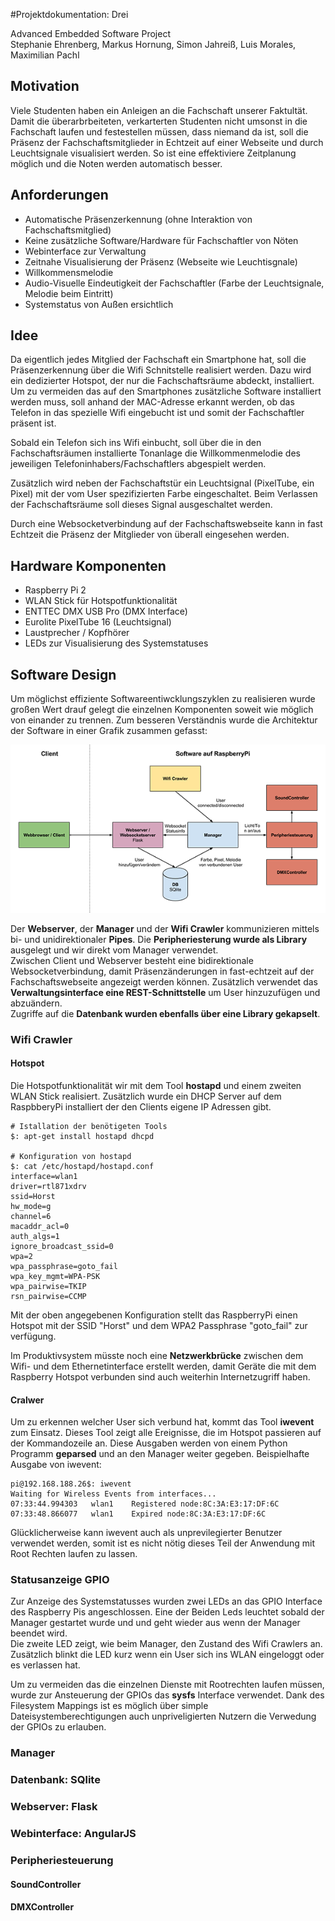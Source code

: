 #Projektdokumentation: Drei

Advanced Embedded Software Project    
Stephanie Ehrenberg, Markus Hornung, Simon Jahreiß, Luis Morales, Maximilian Pachl


## Motivation

Viele Studenten haben ein Anleigen an die Fachschaft unserer Faktultät. Damit die überarbrbeiteten, verkarterten Studenten nicht umsonst in die Fachschaft laufen und festestellen müssen, dass niemand da ist, soll die Präsenz der Fachschaftsmitglieder in Echtzeit auf einer Webseite und durch Leuchtsignale visualisiert werden. So ist eine effektiviere Zeitplanung möglich und die Noten werden automatisch besser.


## Anforderungen

* Automatische Präsenzerkennung (ohne Interaktion von Fachschaftsmitglied)
* Keine zusätzliche Software/Hardware für Fachschaftler von Nöten
* Webinterface zur Verwaltung
* Zeitnahe Visualisierung der Präsenz (Webseite wie Leuchtisgnale)
* Willkommensmelodie
* Audio-Visuelle Eindeutigkeit der Fachschaftler (Farbe der Leuchtsignale, Melodie beim Eintritt)
* Systemstatus von Außen ersichtlich


## Idee

Da eigentlich jedes Mitglied der Fachschaft ein Smartphone hat, soll die Präsenzerkennung über die Wifi Schnitstelle realisiert werden. Dazu wird ein dedizierter Hotspot, der nur die Fachschaftsräume abdeckt, installiert. Um zu vermeiden das auf den Smartphones zusätzliche Software installiert werden muss, soll anhand der MAC-Adresse erkannt werden, ob das Telefon in das spezielle Wifi eingebucht ist und somit der Fachschaftler präsent ist.

Sobald ein Telefon sich ins Wifi einbucht, soll über die in den Fachschaftsräumen installierte Tonanlage die Willkommenmelodie des jeweiligen Telefoninhabers/Fachschaftlers abgespielt werden.

Zusätzlich wird neben der Fachschaftstür ein Leuchtsignal (PixelTube, ein Pixel) mit der vom User spezifizierten Farbe eingeschaltet. Beim Verlassen der Fachschaftsräume soll dieses Signal ausgeschaltet werden.

Durch eine Websocketverbindung auf der Fachschaftswebseite kann in fast Echtzeit die Präsenz der Mitglieder von überall eingesehen werden.


## Hardware Komponenten

* Raspberry Pi 2
* WLAN Stick für Hotspotfunktionalität
* ENTTEC DMX USB Pro (DMX Interface)
* Eurolite PixelTube 16 (Leuchtsignal)
* Laustprecher / Kopfhörer
* LEDs zur Visualisierung des Systemstatuses


## Software Design

Um möglichst effiziente Softwareentiwcklungszyklen zu realisieren wurde großen Wert drauf gelegt die einzelnen Komponenten soweit wie möglich von einander zu trennen.
Zum besseren Verständnis wurde die Architektur der Software in einer Grafik zusammen gefasst:

![System Overview](overview.png)

Der **Webserver**, der **Manager** und der **Wifi Crawler** kommunizieren mittels bi- und unidirektionaler **Pipes**.
Die **Peripheriesterung wurde als Library** ausgelegt und wir direkt vom Manager verwendet.     
Zwischen Client und Webserver besteht eine bidirektionale Websocketverbindung, damit Präsenzänderungen in fast-echtzeit auf der Fachschaftswebseite angezeigt werden können. Zusätzlich verwendet das **Verwaltungsinterface eine REST-Schnittstelle** um User hinzuzufügen und abzuändern.    
Zugriffe auf die **Datenbank wurden ebenfalls über eine Library gekapselt**.


### Wifi Crawler

#### Hotspot
Die Hotspotfunktionalität wir mit dem Tool **hostapd** und einem zweiten WLAN Stick realisiert. Zusätzlich wurde ein DHCP Server auf dem RaspbberyPi installiert der den Clients eigene IP Adressen gibt.

	# Istallation der benötigeten Tools
	$: apt-get install hostapd dhcpd
	
	# Konfiguration von hostapd
	$: cat /etc/hostapd/hostapd.conf
	interface=wlan1
	driver=rtl871xdrv
	ssid=Horst    
	hw_mode=g
	channel=6
	macaddr_acl=0
	auth_algs=1
	ignore_broadcast_ssid=0
	wpa=2
	wpa_passphrase=goto_fail
	wpa_key_mgmt=WPA-PSK
	wpa_pairwise=TKIP
	rsn_pairwise=CCMP
	
Mit der oben angegebenen Konfiguration stellt das RaspberryPi einen Hotspot mit der SSID "Horst" und dem WPA2 Passphrase "goto_fail" zur verfügung.
	
Im Produktivsystem müsste noch eine **Netzwerkbrücke** zwischen dem Wifi- und dem Ethernetinterface erstellt werden, damit Geräte die mit dem Raspberry Hotspot verbunden sind auch weiterhin Internetzugriff haben.
	
#### Cralwer

Um zu erkennen welcher User sich verbund hat, kommt das Tool **iwevent** zum Einsatz. Dieses Tool zeigt alle Ereignisse, die im Hotspot passieren auf der Kommandozeile an. Diese Ausgaben werden von einem Python Programm **geparsed** und an den Manager weiter gegeben. Beispielhafte Ausgabe von iwevent:

	pi@192.168.188.26$: iwevent
	Waiting for Wireless Events from interfaces...
	07:33:44.994303   wlan1    Registered node:8C:3A:E3:17:DF:6C
	07:33:48.866077   wlan1    Expired node:8C:3A:E3:17:DF:6C
	
Glücklicherweise kann iwevent auch als unprevilegierter Benutzer verwendet werden, somit ist es nicht nötig dieses Teil der Anwendung mit Root Rechten laufen zu lassen.


### Statusanzeige GPIO

Zur Anzeige des Systemstatusses wurden zwei LEDs an das GPIO Interface des Raspberry Pis angeschlossen. Eine der Beiden Leds leuchtet sobald der Manager gestartet wurde und und geht wieder aus wenn der Manager beendet wird.    
Die zweite LED zeigt, wie beim Manager, den Zustand des Wifi Crawlers an. Zusätzlich blinkt die LED kurz wenn ein User sich ins WLAN eingeloggt oder es verlassen hat.

Um zu vermeiden das die einzelnen Dienste mit Rootrechten laufen müssen, wurde zur Ansteuerung der GPIOs das **sysfs** Interface verwendet. Dank des Filesystem Mappings ist es möglich über simple Dateisystemberechtigungen auch unpriveligierten  Nutzern die Verwedung der GPIOs zu erlauben.


### Manager

### Datenbank: SQlite

### Webserver: Flask

### Webinterface: AngularJS

### Peripheriesteuerung

#### SoundController

#### DMXController